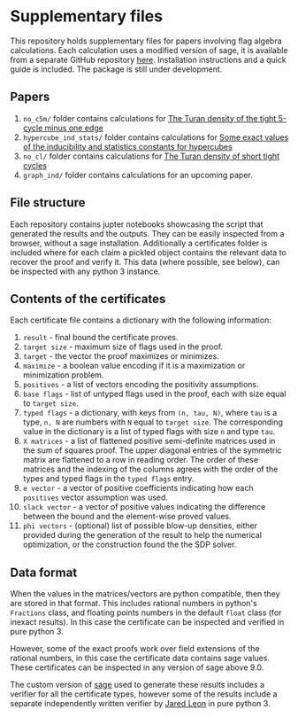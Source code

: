 # Supplementary files

This repository holds supplementary files for papers involving flag algebra calculations. Each calculation uses a modified version of sage, it is available from a separate GitHub repository [here](https://github.com/bodnalev/sage). Installation instructions and a quick guide is included. The package is still under development.

## Papers

1. `no_c5m/` folder contains calculations for [The Turan density of the tight 5-cycle minus one edge](https://arxiv.org/pdf/2412.21011)
2. `hypercube_ind_stats/` folder contains calculations for [Some exact values of the inducibility and statistics constants for
hypercubes](https://arxiv.org/pdf/2503.03408)
3. `no_cl/` folder contains calculations for [The Turan density of short tight cycles](https://arxiv.org/pdf/2506.03223)
4. `graph_ind/` folder contains calculations for an upcoming paper.

## File structure

Each repository contains jupter notebooks showcasing the script that generated the results and the outputs. They can be easily inspected from a browser, without a sage installation. Additionally a certificates folder is included where for each claim a pickled object contains the relevant data to recover the proof and verify it. This data (where possible, see below), can be inspected with any python 3 instance.

## Contents of the certificates

Each certificate file contains a dictionary with the following information:

1. `result` - final bound the certificate proves.
2. `target size` - maximum size of flags used in the proof.
3. `target` - the vector the proof maximizes or minimizes.
4. `maximize` - a boolean value encoding if it is a maximization or minimization problem.
5. `positives` - a list of vectors encoding the positivity assumptions. 
6. `base flags` - list of untyped flags used in the proof, each with size equal to `target size`.
7. `typed flags` - a dictionary, with keys from `(n, tau, N)`, where `tau` is a type, `n, N` are numbers with `N` equal to `target size`. The corresponding value in the dictionary is a list of typed flags with size `n` and type `tau`.
8. `X matrices` - a list of flattened positive semi-definite matrices used in the sum of squares proof. The upper diagonal entries of the symmetric matrix are flattened to a row in reading order. The order of these matrices and the indexing of the columns agrees with the order of the types and typed flags in the `typed flags` entry.
9. `e vector` - a vector of positive coefficients indicating how each `positives` vector assumption was used.
10. `slack vector` - a vector of positive values indicating the difference between the bound and the element-wise proved values.
11. `phi vectors` - (optional) list of possible blow-up densities, either provided during the generation of the result to help the numerical optimization, or the construction found the the SDP solver.

## Data format

When the values in the matrices/vectors are python compatible, then they are stored in that format. This includes rational numbers in python's `Fractions` class, and floating points numbers in the default `float` class (for inexact results). In this case the certificate can be inspected and verified in pure python 3. 

However, some of the exact proofs work over field extensions of the rational numbers, in this case the certificate data contains sage values. These certificates can be inspected in any version of sage above 9.0.

The custom version of [sage](https://github.com/bodnalev/sage) used to generate these results includes a verifier for all the certificate types, however some of the results include a separate independently written verifier by [Jared Leon](https://github.com/WozMit) in pure python 3.
